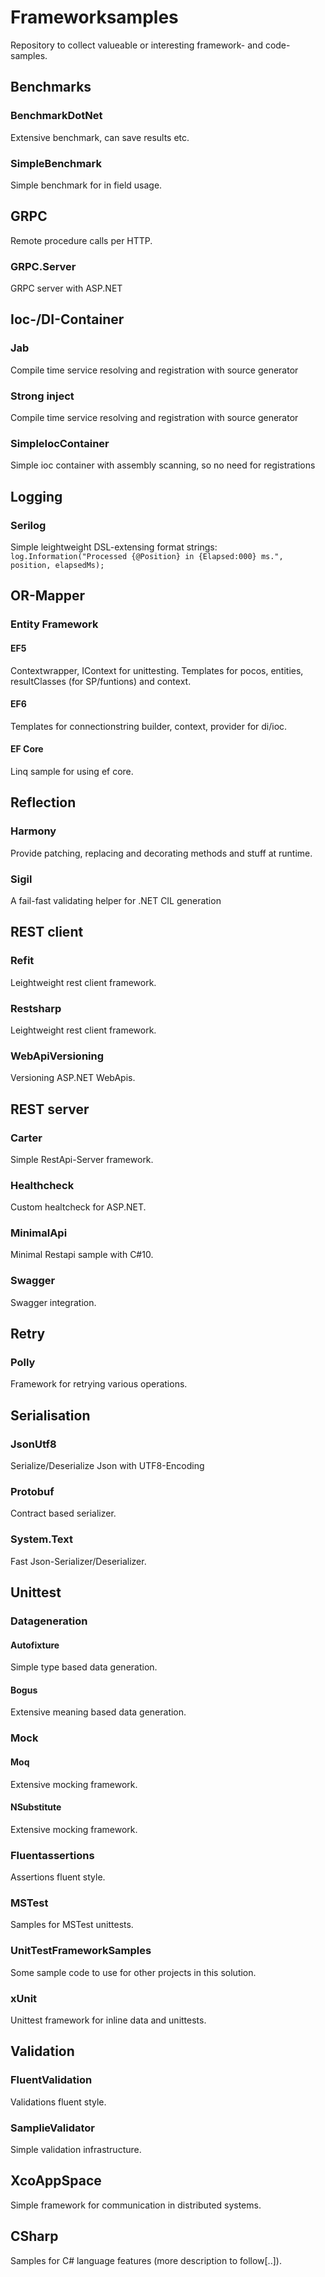 # Frameworksamples
Repository to collect valueable or interesting framework- and code- samples.
## Benchmarks

### BenchmarkDotNet
Extensive benchmark, can save results etc.

### SimpleBenchmark
Simple benchmark for in field usage.

## GRPC
Remote procedure calls per HTTP.

### GRPC.Server
GRPC server with ASP.NET

## Ioc-/DI-Container

### Jab
Compile time service resolving and registration with source generator 

### Strong inject
Compile time service resolving and registration with source generator

### SimpleIocContainer
Simple ioc container with assembly scanning, so no need for registrations

## Logging

### Serilog
Simple leightweight DSL-extensing format strings:
`log.Information("Processed {@Position} in {Elapsed:000} ms.", position, elapsedMs);`

## OR-Mapper

### Entity Framework

#### EF5
Contextwrapper, IContext for unittesting.
Templates for pocos, entities, resultClasses (for SP/funtions) and context.

#### EF6
Templates for connectionstring builder, context, provider for di/ioc.

#### EF Core
Linq sample for using ef core.

## Reflection

### Harmony
Provide patching, replacing and decorating methods and stuff at runtime.

### Sigil
A fail-fast validating helper for .NET CIL generation

## REST client

### Refit
Leightweight rest client framework.

### Restsharp
Leightweight rest client framework.

### WebApiVersioning
Versioning ASP.NET WebApis.

## REST server

### Carter
Simple RestApi-Server framework.

### Healthcheck
Custom healtcheck for ASP.NET.

### MinimalApi
Minimal Restapi sample with C#10.

### Swagger
Swagger integration.

## Retry

### Polly
Framework for retrying various operations.

## Serialisation

### JsonUtf8
Serialize/Deserialize Json with UTF8-Encoding

### Protobuf
 Contract based serializer. 

### System.Text
Fast Json-Serializer/Deserializer.

## Unittest

### Datageneration

#### Autofixture
Simple type based data generation.

#### Bogus
Extensive meaning based data generation.

### Mock

#### Moq
Extensive mocking framework.

#### NSubstitute
Extensive mocking framework.

### Fluentassertions
Assertions fluent style.

### MSTest
Samples for MSTest unittests.

### UnitTestFrameworkSamples
Some sample code to use for other projects in this solution.

### xUnit
Unittest framework for inline data and unittests.

## Validation

### FluentValidation
Validations fluent style.

### SamplieValidator
Simple validation infrastructure.

## XcoAppSpace
Simple framework for communication in distributed systems.

## CSharp
Samples for C# language features (more description to follow[..]).










